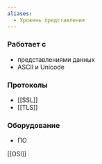 ```yaml
---
aliases:
  - Уровень представления
---
```

### Работает с

- представлениями данных
- ASCII и Unicode

### Протоколы

- [[SSL]]
- [[TLS]]
### Оборудование

- ПО

[[OSI]]